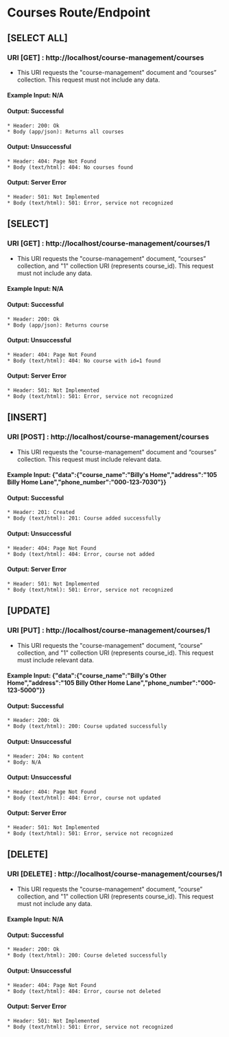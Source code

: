 # Courses Route/Endpoint

## [SELECT ALL]
### URI [GET] : http://localhost/course-management/courses
* This URI requests the "course-management" document and “courses” collection. This request must not include any data.
#### Example Input: N/A
#### Output: Successful
    * Header: 200: Ok
    * Body (app/json): Returns all courses
#### Output: Unsuccessful
    * Header: 404: Page Not Found
    * Body (text/html): 404: No courses found
#### Output: Server Error
    * Header: 501: Not Implemented
    * Body (text/html): 501: Error, service not recognized

## [SELECT]
### URI [GET] : http://localhost/course-management/courses/1
* This URI requests the "course-management" document, “courses” collection, and "1" collection URI (represents course_id). This request must not include any data.
#### Example Input: N/A
#### Output: Successful
    * Header: 200: Ok
    * Body (app/json): Returns course
#### Output: Unsuccessful
    * Header: 404: Page Not Found
    * Body (text/html): 404: No course with id=1 found
#### Output: Server Error
    * Header: 501: Not Implemented
    * Body (text/html): 501: Error, service not recognized

## [INSERT]
### URI [POST] : http://localhost/course-management/courses
* This URI requests the "course-management" document and “courses” collection. This request must include relevant data.
#### Example Input: {"data":{"course_name":"Billy's Home","address":"105 Billy Home Lane","phone_number":"000-123-7030"}}
#### Output: Successful
    * Header: 201: Created
    * Body (text/html): 201: Course added successfully
#### Output: Unsuccessful
    * Header: 404: Page Not Found
    * Body (text/html): 404: Error, course not added
#### Output: Server Error
    * Header: 501: Not Implemented
    * Body (text/html): 501: Error, service not recognized

## [UPDATE]
### URI [PUT] : http://localhost/course-management/courses/1
* This URI requests the "course-management" document, “course” collection, and "1" collection URI (represents course_id). This request must include relevant data.
#### Example Input: {"data":{"course_name":"Billy's Other Home","address":"105 Billy Other Home Lane","phone_number":"000-123-5000"}}
#### Output: Successful
    * Header: 200: Ok
    * Body (text/html): 200: Course updated successfully
#### Output: Unsuccessful
    * Header: 204: No content
    * Body: N/A
#### Output: Unsuccessful
    * Header: 404: Page Not Found
    * Body (text/html): 404: Error, course not updated
#### Output: Server Error
    * Header: 501: Not Implemented
    * Body (text/html): 501: Error, service not recognized

## [DELETE]
### URI [DELETE] : http://localhost/course-management/courses/1
* This URI requests the "course-management" document, “course” collection, and "1" collection URI (represents course_id). This request must not include any data.
#### Example Input: N/A
#### Output: Successful
    * Header: 200: Ok
    * Body (text/html): 200: Course deleted successfully
#### Output: Unsuccessful
    * Header: 404: Page Not Found
    * Body (text/html): 404: Error, course not deleted
#### Output: Server Error
    * Header: 501: Not Implemented
    * Body (text/html): 501: Error, service not recognized
